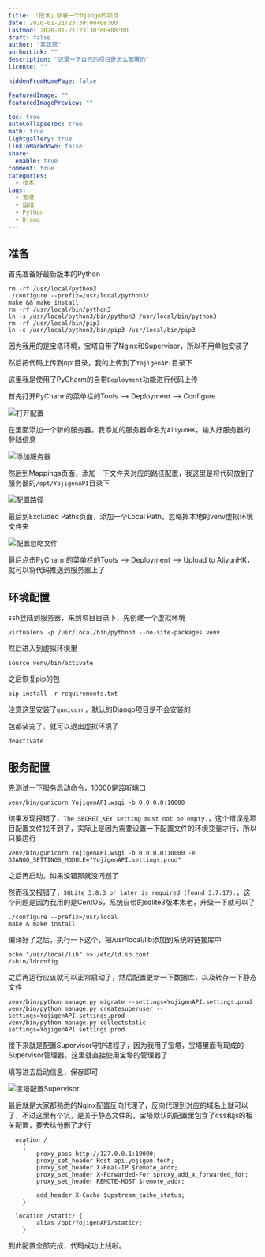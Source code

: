 ```yaml
---
title: 「技术」部署一个Django的项目
date: 2020-01-21T23:30:00+08:00
lastmod: 2020-01-21T23:30:00+08:00
draft: false
author: "某亚瑟"
authorLink: ""
description: "记录一下自己的项目是怎么部署的"
license: ""

hiddenFromHomePage: false

featuredImage: ""
featuredImagePreview: ""

toc: true
autoCollapseToc: true
math: true
lightgallery: true
linkToMarkdown: false
share:
  enable: true
comment: true
categories: 
  - 技术
tags: 
  - 宝塔
  - 运维
  - Python
  - Djang
---
```


<!--more-->

## 准备

首先准备好最新版本的Python

```
rm -rf /usr/local/python3
./configure --prefix=/usr/local/python3/
make && make install
rm -rf /usr/local/bin/python3
ln -s /usr/local/python3/bin/python3 /usr/local/bin/python3
rm -rf /usr/local/bin/pip3
ln -s /usr/local/python3/bin/pip3 /usr/local/bin/pip3
```

因为我用的是宝塔环境，宝塔自带了Nginx和Supervisor，所以不用单独安装了

然后把代码上传到opt目录，我的上传到了`YojigenAPI`目录下

这里我是使用了PyCharm的自带`Deployment`功能进行代码上传

首先打开PyCharm的菜单栏的Tools --> Deployment --> Configure

![打开配置](https://cdn.jsdelivr.net/gh/mouyase/Yojigen.Tech@master/static/assets/26/1.jpg)

在里面添加一个新的服务器，我添加的服务器命名为`AliyunHK`，输入好服务器的登陆信息

![添加服务器](https://cdn.jsdelivr.net/gh/mouyase/Yojigen.Tech@master/static/assets/26/2.jpg)

然后到Mappings页面，添加一下文件夹对应的路径配置，我这里是将代码放到了服务器的`/opt/YojigenAPI`目录下

![配置路径](https://cdn.jsdelivr.net/gh/mouyase/Yojigen.Tech@master/static/assets/26/3.jpg)

最后到Excluded Paths页面，添加一个Local Path，忽略掉本地的venv虚拟环境文件夹

![配置忽略文件](https://cdn.jsdelivr.net/gh/mouyase/Yojigen.Tech@master/static/assets/26/4.jpg)

最后点击PyCharm的菜单栏的Tools --> Deployment --> Upload to AliyunHK，就可以将代码推送到服务器上了

## 环境配置

ssh登陆到服务器，来到项目目录下，先创建一个虚拟环境

```
virtualenv -p /usr/local/bin/python3 --no-site-packages venv
```

然后进入到虚拟环境里

```
source venv/bin/activate
```

之后恢复pip的包

```
pip install -r requirements.txt
```

注意这里安装了`gunicorn`，默认的Django项目是不会安装的

包都装完了，就可以退出虚拟环境了

```
deactivate
```

## 服务配置

先测试一下服务启动命令，10000是监听端口

```
venv/bin/gunicorn YojigenAPI.wsgi -b 0.0.0.0:10000
```

结果发现报错了，`The SECRET_KEY setting must not be empty.`，这个错误是项目配置文件找不到了，实际上是因为需要设置一下配置文件的环境变量才行，所以只要运行

```
venv/bin/gunicorn YojigenAPI.wsgi -b 0.0.0.0:10000 -e DJANGO_SETTINGS_MODULE="YojigenAPI.settings.prod"
```

之后再启动，如果没错那就没问题了

然而我又报错了，`SQLite 3.8.3 or later is required (found 3.7.17).`，这个问题是因为我用的是CentOS，系统自带的sqlite3版本太老，升级一下就可以了

```
./configure --prefix=/usr/local
make & make install
```

编译好了之后，执行一下这个，把/usr/local/lib添加到系统的链接库中

```
echo "/usr/local/lib" >> /etc/ld.so.conf
/sbin/ldconfig
```

之后再运行应该就可以正常启动了，然后配置更新一下数据库，以及转存一下静态文件

```
venv/bin/python manage.py migrate --settings=YojigenAPI.settings.prod
venv/bin/python manage.py createsuperuser --settings=YojigenAPI.settings.prod
venv/bin/python manage.py collectstatic --settings=YojigenAPI.settings.prod
```

接下来就是配置Supervisor守护进程了，因为我用了宝塔，宝塔里面有现成的Supervisor管理器，这里就直接使用宝塔的管理器了

填写进去启动信息，保存即可

![宝塔配置Supervisor](https://cdn.jsdelivr.net/gh/mouyase/Yojigen.Tech@master/static/assets/26/6.jpg)

最后就是大家都熟悉的Nginx配置反向代理了，反向代理到对应的域名上就可以了，不过这里有个坑，是关于静态文件的，宝塔默认的配置里包含了css和js的相关配置，要去给他删了才行

```
  ocation /
	{
	    proxy_pass http://127.0.0.1:10000;
    	proxy_set_header Host api.yojigen.tech;
    	proxy_set_header X-Real-IP $remote_addr;
    	proxy_set_header X-Forwarded-For $proxy_add_x_forwarded_for;
    	proxy_set_header REMOTE-HOST $remote_addr;
    
    	add_header X-Cache $upstream_cache_status;
	}
    
  location /static/ {
		alias /opt/YojigenAPI/static/;
	}
```

到此配置全部完成，代码成功上线啦。